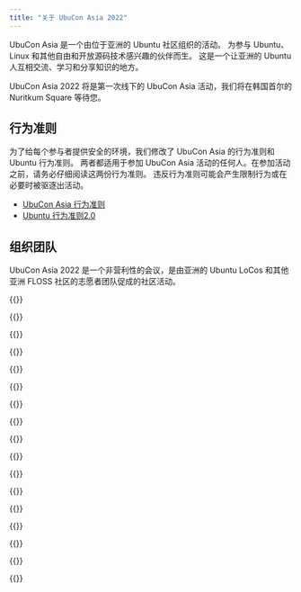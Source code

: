 ```yaml
---
title: "关于 UbuCon Asia 2022"
---
```


UbuCon Asia 是一个由位于亚洲的 Ubuntu 社区组织的活动。
为参与 Ubuntu、Linux 和其他自由和开放源码技术感兴趣的伙伴而生。
这是一个让亚洲的 Ubuntu 人互相交流、学习和分享知识的地方。

UbuCon Asia 2022 将是第一次线下的 UbuCon Asia 活动，我们将在韩国首尔的 Nuritkum Square 等待您。

## 行为准则

为了给每个参与者提供安全的环境，我们修改了 UbuCon Asia 的行为准则和 Ubuntu 行为准则。
两者都适用于参加 UbuCon Asia 活动的任何人。在参加活动之前，请务必仔细阅读这两份行为准则。
违反行为准则可能会产生限制行为或在必要时被驱逐出活动。
- [UbuCon Asia 行为准则](https://github.com/ubucon-asia/CodeOfConduct/blob/main/UbuconAsiaCodeOfConduct.md)
- [Ubuntu 行为准则2.0](https://ubuntu.com/community/code-of-conduct)

## 组织团队

UbuCon Asia 2022 是一个非营利性的会议，是由亚洲的 Ubuntu LoCos 和其他亚洲 FLOSS 社区的志愿者团队促成的社区活动。


{{<profile
    profile="https://avatars.githubusercontent.com/u/1916739?v=4"
    heading="Youngbin Han" bold="Ubuntu Korea Community"
    desc="Local/Global team | General, Contents, Web and Video, Sponsorship and Finances, Travel support" >}}

{{<profile
    profile="https://avatars.githubusercontent.com/u/9061758?v=4"
    heading="Gyuseok Jung" bold="Ubuntu Korea Community"
    desc="Local team | General, Web and Video" >}}

{{<profile
    profile="https://avatars.githubusercontent.com/u/22819926?v=4"
    heading="Junhyeon Bae" bold="Ubuntu Korea Community"
    desc="Local team | Sponsorship and Finances" >}}

{{<profile
    profile="sangkon_han.jpg"
    heading="Sangkon Han" bold="Ubuntu Korea Community"
    desc="Local team | Contents" >}}

{{<profile
    profile="giyeon_bang.jpg"
    heading="Giyeon Bang" bold="C++ Korea"
    desc="Local/Global team | General" >}}

{{<profile
    profile="https://avatars.githubusercontent.com/u/47443508?v=4"
    heading="Joowon Jung" bold="Ubuntu Korea Community"
    desc="Local team | Web and video" >}}

{{<profile
    profile="https://avatars.githubusercontent.com/u/52643858?v=4"
    heading="Minseong Cho" bold=""
    desc="Local team | Contents, Marketing" >}}

{{<profile
    profile="https://avatars.githubusercontent.com/u/3622008?v=4"
    heading="Jongmin Kim" bold=""
    desc="Local/Global team | Sponsorship and Finances, Travel support, Marketing" >}}

{{<profile
    profile="https://avatars.githubusercontent.com/u/73894397?v=4"
    heading="Vincent Wong" bold=""
    desc="Global team" >}}

{{<profile
    profile="https://avatars.githubusercontent.com/u/1658742?v=4"
    heading="Hong Phuc Dang" bold="FOSSASIA"
    desc="Global team | Content, Sponsorship and Finances" >}}

{{<profile
    profile="burgess_chang.jpg"
    heading="Burgess Chang" bold="KDE Network China"
    desc="Global team | Web and Video" >}}

{{<profile
    profile="ravi_bhattarai.jpg"
    heading="Ravi Bhattarai" bold="FOSS Nepal"
    desc="Global team | General" >}}

{{<profile
    profile="https://avatars.githubusercontent.com/u/405473?v=4"
    heading="Khairul Aizat Kamarudzzaman" bold="Ubuntu Malaysia"
    desc="Global team" >}}

{{<profile
    profile="https://avatars.githubusercontent.com/u/1537173?v=4"
    heading="Masafumi Ohta" bold="Raspberry Pi Japan"
    desc="Global team | Content, Travel support, Marketing" >}}

{{<profile
    profile="rudra_saraswat.jpg"
    heading="Rudra B. Saraswat" bold="Ubuntu Unity"
    desc="Global team" >}}

{{<profile
    profile="robbi_nespu.jpg"
    heading="Robbi Nespu" bold="Debian Malaysia"
    desc="Global team | Sponsorship and Finances" >}}

{{<profile
    profile="syazwan.png"
    heading="Muhd Syazwan" bold="Ubuntu Malaysia"
    desc="Global team" >}}